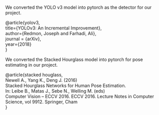 We converted the YOLO v3 model into pytorch as the detector for our project.

@article{yolov3,\
  title={YOLOv3: An Incremental Improvement},\
  author={Redmon, Joseph and Farhadi, Ali},\
  journal = {arXiv},\
  year={2018}\
}

We converted the Stacked Hourglass model into pytorch for pose estimating in our project.

@article{stacked houglass,\
    Newell A., Yang K., Deng J. (2016) \
    Stacked Hourglass Networks for Human Pose Estimation. \
    In: Leibe B., Matas J., Sebe N., Welling M. (eds) \
    Computer Vision – ECCV 2016. ECCV 2016. Lecture Notes in Computer Science, vol 9912. Springer, Cham\
}
